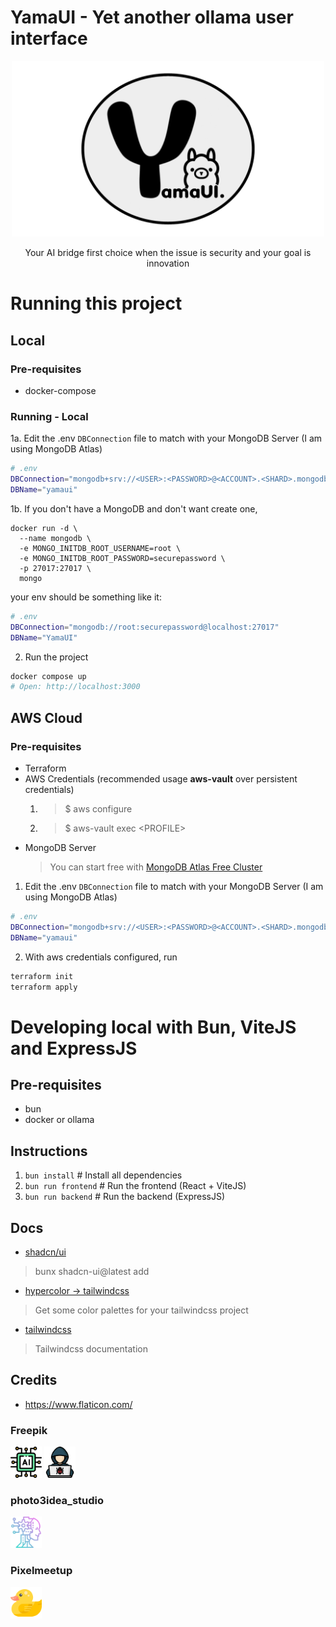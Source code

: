 # YamaUI - Yet another ollama user interface

<div align="center">
	<img src="./public/yamaui.png" width=500>
    <p> Your AI bridge first choice when the issue is security and your goal is innovation </p>
</div>

# Running this project

## Local

### Pre-requisites
- docker-compose

### Running - Local
1a. Edit the .env `DBConnection` file to match with your MongoDB Server (I am using MongoDB Atlas)
```bash
# .env
DBConnection="mongodb+srv://<USER>:<PASSWORD>@<ACCOUNT>.<SHARD>.mongodb.net"
DBName="yamaui"
```
1b. If you don't have a MongoDB and don't want create one, 
```
docker run -d \
  --name mongodb \
  -e MONGO_INITDB_ROOT_USERNAME=root \
  -e MONGO_INITDB_ROOT_PASSWORD=securepassword \
  -p 27017:27017 \
  mongo
```
your env should be something like it:
```bash
# .env
DBConnection="mongodb://root:securepassword@localhost:27017"
DBName="YamaUI"
```

2. Run the project
```bash
docker compose up
# Open: http://localhost:3000
```

## AWS Cloud

### Pre-requisites
- Terraform
- AWS Credentials (recommended usage **aws-vault** over persistent credentials)
    1. > $ aws configure
    2. > $ aws-vault exec \<PROFILE\>
- MongoDB Server
    > You can start free with [MongoDB Atlas Free Cluster](https://www.mongodb.com/lp/cloud/atlas/try4?utm_source=google&utm_campaign=search_gs_pl_evergreen_atlas_core_retarget-brand_gic-null_amers-all_ps-all_desktop_eng_lead&utm_term=mongodb%20atlas%20free&utm_medium=cpc_paid_search&utm_ad=e&utm_ad_campaign_id=14412646314&adgroup=131761122132&cq_cmp=14412646314&gad_source=1&gclid=Cj0KCQjwhb60BhClARIsABGGtw8Td5VN-RcXBIjasm-NPR_fWlqRqnDxAyhMQzQANuFbT-un3dhEW7UaAu4LEALw_wcB)
1. Edit the .env `DBConnection` file to match with your MongoDB Server (I am using MongoDB Atlas)
```bash
# .env
DBConnection="mongodb+srv://<USER>:<PASSWORD>@<ACCOUNT>.<SHARD>.mongodb.net"
DBName="yamaui"
```
2. With aws credentials configured, run
```bash
terraform init
terraform apply
```

# Developing local with Bun, ViteJS and ExpressJS

## Pre-requisites
- bun
- docker or ollama

## Instructions

1. `bun install` # Install all dependencies
2. `bun run frontend` # Run the frontend (React + ViteJS)
3. `bun run backend` # Run the backend (ExpressJS)

## Docs
- [shadcn/ui](https://ui.shadcn.com/docs/components/accordion)
> bunx shadcn-ui@latest add
- [hypercolor -> tailwindcss](https://hypercolor.dev/)
> Get some color palettes for your tailwindcss project
- [tailwindcss](https://tailwindcss.com/docs)
> Tailwindcss documentation

## Credits
- https://www.flaticon.com/

### Freepik
<img src="./public/llm.png" width=50> <img src="./public/hacker.png" width=50>

### photo3idea_studio
<img src="./public/ai.png" width=50>

### Pixelmeetup
<img src="./public/duck.png" width=50>

